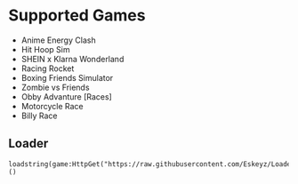 # Supported Games
- Anime Energy Clash
- Hit Hoop Sim
- SHEIN x Klarna Wonderland
- Racing Rocket
- Boxing Friends Simulator
- Zombie vs Friends
- Obby Advanture [Races]
- Motorcycle Race
- Billy Race

## Loader
```
loadstring(game:HttpGet("https://raw.githubusercontent.com/Eskeyz/Loader/main/Loader.lua"))()
```
